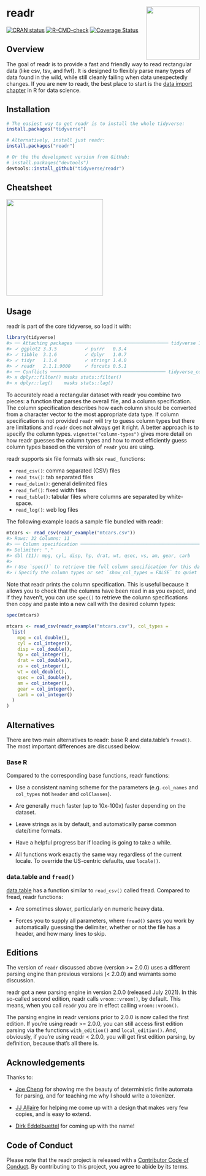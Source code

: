 
<!-- README.md is generated from README.Rmd. Please edit that file -->

# readr <a href="https://readr.tidyverse.org"><img src="man/figures/logo.png" align="right" height="139" /></a>

<!-- badges: start -->

[![CRAN
status](https://www.r-pkg.org/badges/version/readr)](https://CRAN.R-project.org/package=readr)
[![R-CMD-check](https://github.com/tidyverse/readr/actions/workflows/R-CMD-check.yaml/badge.svg)](https://github.com/tidyverse/readr/actions/workflows/R-CMD-check.yaml)
[![Coverage
Status](https://codecov.io/gh/tidyverse/readr/coverage.svg?branch=main)](https://app.codecov.io/gh/tidyverse/readr?branch=main)
<!-- badges: end -->

## Overview

The goal of readr is to provide a fast and friendly way to read
rectangular data (like csv, tsv, and fwf). It is designed to flexibly
parse many types of data found in the wild, while still cleanly failing
when data unexpectedly changes. If you are new to readr, the best place
to start is the [data import
chapter](https://r4ds.had.co.nz/data-import.html) in R for data science.

## Installation

``` r
# The easiest way to get readr is to install the whole tidyverse:
install.packages("tidyverse")

# Alternatively, install just readr:
install.packages("readr")

# Or the the development version from GitHub:
# install.packages("devtools")
devtools::install_github("tidyverse/readr")
```

## Cheatsheet

<a href="https://raw.githubusercontent.com/rstudio/cheatsheets/main/data-import.pdf"><img src="https://github.com/rstudio/cheatsheets/raw/main/pngs/thumbnails/data-import-cheatsheet-thumbs.png" height="252"/></a>

## Usage

readr is part of the core tidyverse, so load it with:

``` r
library(tidyverse)
#> ── Attaching packages ────────────────────────────────── tidyverse 1.3.1.9000 ──
#> ✓ ggplot2 3.3.5          ✓ purrr   0.3.4     
#> ✓ tibble  3.1.6          ✓ dplyr   1.0.7     
#> ✓ tidyr   1.1.4          ✓ stringr 1.4.0     
#> ✓ readr   2.1.1.9000     ✓ forcats 0.5.1
#> ── Conflicts ────────────────────────────────────────── tidyverse_conflicts() ──
#> x dplyr::filter() masks stats::filter()
#> x dplyr::lag()    masks stats::lag()
```

To accurately read a rectangular dataset with readr you combine two
pieces: a function that parses the overall file, and a column
specification. The column specification describes how each column should
be converted from a character vector to the most appropriate data type.
If column specification is not provided `readr` will try to guess column
types but there are limitations and `readr` does not always get it
right. A better approach is to specify the column types.
`vignette("column-types")` gives more detail on how readr guesses the
column types and how to most efficiently guess column types based on the
version of `readr` you are using.

readr supports six file formats with six `read_` functions:

-   `read_csv()`: comma separated (CSV) files
-   `read_tsv()`: tab separated files
-   `read_delim()`: general delimited files
-   `read_fwf()`: fixed width files
-   `read_table()`: tabular files where columns are separated by
    white-space.
-   `read_log()`: web log files

The following example loads a sample file bundled with readr:

``` r
mtcars <- read_csv(readr_example("mtcars.csv"))
#> Rows: 32 Columns: 11
#> ── Column specification ────────────────────────────────────────────────────────
#> Delimiter: ","
#> dbl (11): mpg, cyl, disp, hp, drat, wt, qsec, vs, am, gear, carb
#> 
#> ℹ Use `spec()` to retrieve the full column specification for this data.
#> ℹ Specify the column types or set `show_col_types = FALSE` to quiet this message.
```

Note that readr prints the column specification. This is useful because
it allows you to check that the columns have been read in as you expect,
and if they haven’t, you can use `spec()` to retrieve the column
specifications then copy and paste into a new call with the desired
column types:

``` r
spec(mtcars)

mtcars <- read_csv(readr_example("mtcars.csv"), col_types = 
  list(
    mpg = col_double(),
    cyl = col_integer(),
    disp = col_double(),
    hp = col_integer(),
    drat = col_double(),
    vs = col_integer(),
    wt = col_double(),
    qsec = col_double(),
    am = col_integer(),
    gear = col_integer(),
    carb = col_integer()
  )
)
```

## Alternatives

There are two main alternatives to readr: base R and data.table’s
`fread()`. The most important differences are discussed below.

### Base R

Compared to the corresponding base functions, readr functions:

-   Use a consistent naming scheme for the parameters (e.g. `col_names`
    and `col_types` not `header` and `colClasses`).

-   Are generally much faster (up to 10x-100x) faster depending on the
    dataset.

-   Leave strings as is by default, and automatically parse common
    date/time formats.

-   Have a helpful progress bar if loading is going to take a while.

-   All functions work exactly the same way regardless of the current
    locale. To override the US-centric defaults, use `locale()`.

### data.table and `fread()`

[data.table](https://github.com/Rdatatable/data.table) has a function
similar to `read_csv()` called fread. Compared to fread, readr
functions:

-   Are sometimes slower, particularly on numeric heavy data.

-   Forces you to supply all parameters, where `fread()` saves you work
    by automatically guessing the delimiter, whether or not the file has
    a header, and how many lines to skip.

## Editions

The version of `readr` discussed above (version \>= 2.0.0) uses a
different parsing engine than previous versions (\< 2.0.0) and warrants
some discussion.

readr got a new parsing engine in version 2.0.0 (released July 2021). In
this so-called second edition, readr calls `vroom::vroom()`, by default.
This means, when you call `readr` you are in effect calling
`vroom::vroom()`.

The parsing engine in readr versions prior to 2.0.0 is now called the
first edition. If you’re using readr \>= 2.0.0, you can still access
first edition parsing via the functions `with_edition()` and
`local_edition()`. And, obviously, if you’re using readr \< 2.0.0, you
will get first edition parsing, by definition, because that’s all there
is.

## Acknowledgements

Thanks to:

-   [Joe Cheng](https://github.com/jcheng5) for showing me the beauty of
    deterministic finite automata for parsing, and for teaching me why I
    should write a tokenizer.

-   [JJ Allaire](https://github.com/jjallaire) for helping me come up
    with a design that makes very few copies, and is easy to extend.

-   [Dirk Eddelbuettel](http://dirk.eddelbuettel.com) for coming up with
    the name!

## Code of Conduct

Please note that the readr project is released with a [Contributor Code
of Conduct](https://readr.tidyverse.org/CONDUCT.html). By contributing
to this project, you agree to abide by its terms.
